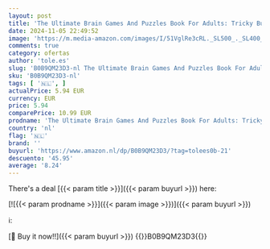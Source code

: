 ```yaml
---
layout: post
title: 'The Ultimate Brain Games And Puzzles Book For Adults: Tricky But Fun Brain Teasers  Trivia Challenges  Crosswords  Word Searches And Much More To Keep Your Mind Young And Engaged'
date: 2024-11-05 22:49:52
image: 'https://m.media-amazon.com/images/I/51VglRe3cRL._SL500_._SL400_.jpg'
comments: true
category: ofertas
author: 'tole.es'
slug: 'B0B9QM23D3-nl The Ultimate Brain Games And Puzzles Book For Adults:...'
sku: 'B0B9QM23D3-nl'
tags: [ '🇳🇱', ]
actualPrice: 5.94 EUR
currency: EUR
price: 5.94
comparePrice: 10.99 EUR
prodname: 'The Ultimate Brain Games And Puzzles Book For Adults: Tricky But Fun Brain Teasers  Trivia Challenges  Crosswords  Word Searches And Much More To Keep Your Mind Young And Engaged'
country: 'nl'
flag: '🇳🇱'
brand: ''
buyurl: 'https://www.amazon.nl/dp/B0B9QM23D3/?tag=tolees0b-21'
descuento: '45.95'
average: '8.24'
---
```


There's a deal [{{< param title >}}]({{< param buyurl >}})  here:

[![{{< param prodname >}}]({{< param image >}})]({{< param buyurl >}})

ℹ️:


[🛒 Buy it now!!]({{< param buyurl >}})
{{<world>}}B0B9QM23D3{{</world>}}
